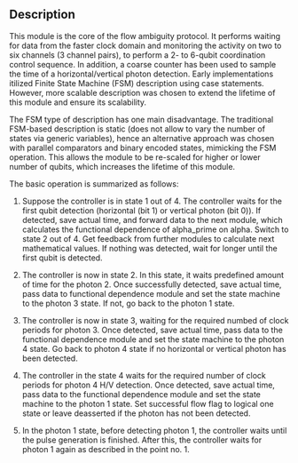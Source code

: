 ## Description

This module is the core of the flow ambiguity protocol. It performs waiting for data from the faster clock domain and monitoring the activity on two to six channels (3 channel pairs), to perform a 2- to 6-qubit coordination control sequence. In addition, a coarse counter has been used to sample the time of a horizontal/vertical photon detection. Early implementations itilized Finite State Machine (FSM) description using case statements. However, more scalable description was chosen to extend the lifetime of this module and ensure its scalability.

The FSM type of description has one main disadvantage. The traditional FSM-based description is static (does not allow to vary the number of states via generic variables), hence an alternative approach was chosen with parallel comparators and binary encoded states, mimicking the FSM operation. This allows the module to be re-scaled for higher or lower number of qubits, which increases the lifetime of this module.

The basic operation is summarized as follows:

1. Suppose the controller is in state 1 out of 4. The controller waits for the first qubit detection (horizontal (bit 1) or vertical photon (bit 0)). If detected, save actual time, and forward data to the next module, which calculates the functional dependence of alpha_prime on alpha. Switch to state 2 out of 4. Get feedback from further modules to calculate next mathematical values. If nothing was detected, wait for longer until the first qubit is detected.

2. The controller is now in state 2. In this state, it waits predefined amount of time for the photon 2. Once successfully detected, save actual time, pass data to functional dependence module and set the state machine to the photon 3 state. If not, go back to the photon 1 state.

3. The controller is now in state 3, waiting for the required numbed of clock periods for photon 3. Once detected, save actual time, pass data to the functional dependence module and set the state machine to the photon 4 state. Go back to photon 4 state if no horizontal or vertical photon has been detected.

4. The controller in the state 4 waits for the required number of clock periods for photon 4 H/V detection. Once detected, save actual time, pass data to the functional dependence module and set the state machine to the photon 1 state. Set successful flow flag to logical one state or leave deasserted if the photon has not been detected.

5. In the photon 1 state, before detecting photon 1, the controller waits until the pulse generation is finished. After this, the controller waits for photon 1 again as described in the point no. 1.
